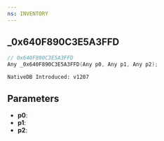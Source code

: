 ```yaml
---
ns: INVENTORY
---
```

## _0x640F890C3E5A3FFD

```c
// 0x640F890C3E5A3FFD
Any _0x640F890C3E5A3FFD(Any p0, Any p1, Any p2);
```

```
NativeDB Introduced: v1207
```

## Parameters
* **p0**:
* **p1**:
* **p2**:
